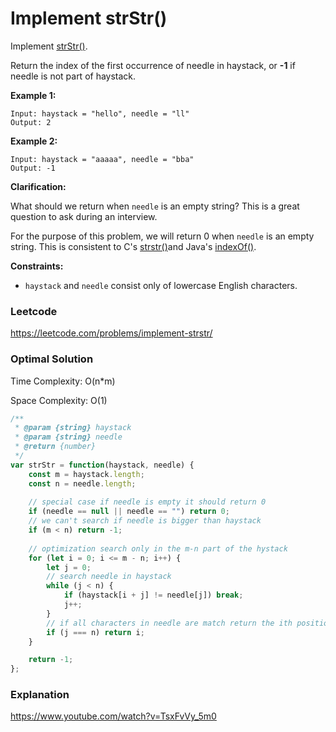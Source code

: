# Implement strStr()

Implement [strStr()](http://www.cplusplus.com/reference/cstring/strstr/).

Return the index of the first occurrence of needle in haystack, or **-1** if needle is not part of haystack.

**Example 1:**

```
Input: haystack = "hello", needle = "ll"
Output: 2
```

**Example 2:**

```
Input: haystack = "aaaaa", needle = "bba"
Output: -1
```

**Clarification:**

What should we return when `needle` is an empty string? This is a great question to ask during an interview.

For the purpose of this problem, we will return 0 when `needle` is an empty string. This is consistent to C's [strstr()](http://www.cplusplus.com/reference/cstring/strstr/)and Java's [indexOf()](https://docs.oracle.com/javase/7/docs/api/java/lang/String.html#indexOf(java.lang.String)).

 

**Constraints:**

- `haystack` and `needle` consist only of lowercase English characters.



### Leetcode

https://leetcode.com/problems/implement-strstr/



### Optimal Solution

Time Complexity: O(n*m)

Space Complexity: O(1)

```js
/**
 * @param {string} haystack
 * @param {string} needle
 * @return {number}
 */
var strStr = function(haystack, needle) {
    const m = haystack.length;
    const n = needle.length;
    
    // special case if needle is empty it should return 0
    if (needle == null || needle == "") return 0;
    // we can't search if needle is bigger than haystack
    if (m < n) return -1;
    
    // optimization search only in the m-n part of the hystack
    for (let i = 0; i <= m - n; i++) {
        let j = 0;
        // search needle in haystack
        while (j < n) {
            if (haystack[i + j] != needle[j]) break;
            j++;
        }
        // if all characters in needle are match return the ith position
        if (j === n) return i;
    }

    return -1;
};
```



### Explanation

https://www.youtube.com/watch?v=TsxFvVy_5m0